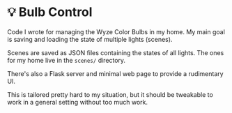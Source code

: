 # 💡 Bulb Control

Code I wrote for managing the Wyze Color Bulbs in my home. My main goal is saving and loading the state of multiple lights (scenes).

Scenes are saved as JSON files containing the states of all lights. The ones for my home live in the `scenes/` directory.

There's also a Flask server and minimal web page to provide a rudimentary UI.

This is tailored pretty hard to my situation, but it should be tweakable to work in a general setting without too much work.
